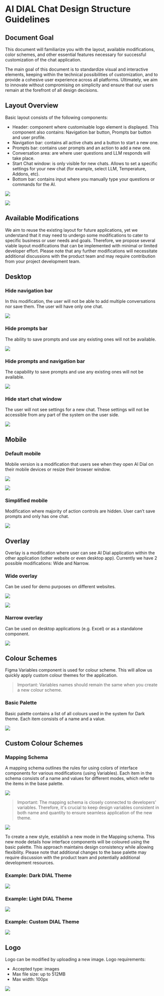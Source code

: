 # AI DIAL Chat Design Structure Guidelines

## Document Goal

This document will familiarize you with the layout, available modifications, color schemes, and other essential features necessary for successful customization of the chat application.

The main goal of this document is to standardize visual and interactive elements, keeping within the technical possibilities of customization, and to provide a cohesive user experience across all platforms. 
Ultimately, we aim to innovate without compromising on simplicity and ensure that our users remain at the forefront of all design decisions.

## Layout Overview

Basic layout consists of the following components:

* Header: component where customisable logo element is displayed. This component also contains: Navigation bar button, Prompts bar button and user profile.
* Navigation bar: contains all active chats and a button to start a new one.
* Prompts bar: contains user prompts and an action to add a new one.
* Conversation area: are where user questions and LLM responds will take place.
* Start Chat window: is only visible for new chats. Allows to set a specific settings for your new chat (for example, select LLM, Temperature, Addons, etc).
* Bottom bar: contains input where you manually type your questions or commands for the AI.

![](./img/Layout-scheme.png)

![](./img/Layout-design.png)

## Available Modifications

We aim to reuse the existing layout for future applications, yet we understand that it may need to undergo some modifications to cater to specific business or user needs and goals. 
Therefore, we propose several viable layout modifications that can be implemented with minimal or limited developer effort. 
Please note that any further modifications will necessitate additional discussions with the product team and may require contribution from your project development team.

## Desktop

### Hide navigation bar

In this modification, the user will not be able to add multiple conversations nor save them. The user will have only one chat.

![](./img/Layout-scheme2.png)

### Hide prompts bar

The ability to save prompts and use any existing ones will not be available.

![](./img/Layout-scheme3.png)

### Hide prompts and navigation bar

The capability to save prompts and use any existing ones will not be available.

![](./img/Layout-scheme4.png)

### Hide start chat window

The user will not see settings for a new chat. These settings will not be accessible from any part of the system on the user side.

![](./img/Layout-scheme5.png)

## Mobile

### Default mobile

Mobile version is a modification that users see when they open AI Dial on their mobile devices or resize their browser window.

![](./img/legend.png)

![](./img/mobile.png)

### Simplified mobile

Modification where majority of action controls are hidden. User can’t save prompts and only has one chat. 

![](./img/simple-mobile.png)

## Overlay

Overlay is a modification where user can see AI Dial application within the other application (other website or even desktop app).
Currently we have 2 possible modifications: Wide and Narrow.

### Wide overlay

Can be used for demo purposes on different websites.

![](./img/wide-overlay.png)

![](./img/wide-overlay2.png)

### Narrow overlay

Can be used on desktop applications (e.g. Excel) or as a standalone component.

![](./img/narrow-overlay.png)

## Colour Schemes

Figma Variables component is used for colour scheme. This will allow us quickly apply custom colour themes for the application. 

> Important: Variables names should remain the same when you create a new colour scheme.

### Basic Palette

Basic palette contains a list of all colours used in the system for Dark theme. Each item consists of a name and a value.

![](./img/basic-palette.png)

## Custom Colour Schemes

### Mapping Schema

A mapping schema outlines the rules for using colors of interface components for various modifications (using Variables). 
Each item in the schema consists of a name and values for different modes, which refer to the items in the base palette.

![](./img/mapping-schema.png)

> Important: The mapping schema is closely connected to developers' variables. Therefore, it's crucial to keep design variables consistent in both name and quantity to ensure seamless application of the new theme.

![](./img/mapping-schema2.png)

To create a new style, establish a new mode in the Mapping schema. This new mode details how interface components will be coloured using the basic palette.
This approach maintains design consistency while allowing flexibility.
Please note that additional changes to the base palette may require discussion with the product team and potentially additional development resources.

### Example: Dark DIAL Theme

![](./img/example-dak.png)

### Example: Light DIAL Theme

![](./img/example-light.png)

### Example: Custom DIAL Theme

![](./img/example-custom.png)

## Logo

Logo can be modified by uploading a new image.
Logo requirements:
* Accepted type: images
* Max file size: up to 512MB
* Max width: 100px 

![](./img/example-logo.png)
